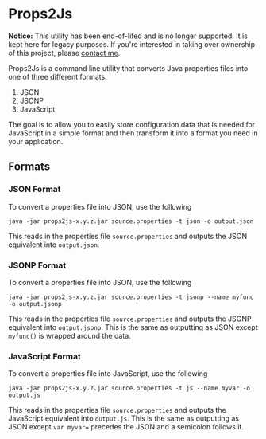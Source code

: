 # Props2Js

**Notice:** This utility has been end-of-lifed and is no longer supported. It is kept here for legacy purposes. If you're interested in taking over ownership of this project, please [contact me](http://nczonline.net/contact).

Props2Js is a command line utility that converts Java properties files into one
of three different formats:

1. JSON
1. JSONP
1. JavaScript

The goal is to allow you to easily store configuration data that is needed for
JavaScript in a simple format and then transform it into a format you need in
your application.

## Formats

### JSON Format

To convert a properties file into JSON, use the following

    java -jar props2js-x.y.z.jar source.properties -t json -o output.json

This reads in the properties file `source.properties` and outputs the JSON
equivalent into `output.json`.

### JSONP Format

To convert a properties file into JSON, use the following

    java -jar props2js-x.y.z.jar source.properties -t jsonp --name myfunc -o output.jsonp

This reads in the properties file `source.properties` and outputs the JSONP
equivalent into `output.jsonp`. This is the same as outputting as JSON except
`myfunc()` is wrapped around the data.

### JavaScript Format

To convert a properties file into JavaScript, use the following

    java -jar props2js-x.y.z.jar source.properties -t js --name myvar -o output.js

This reads in the properties file `source.properties` and outputs the JavaScript
equivalent into `output.js`. This is the same as outputting as JSON except
`var myvar=` precedes the JSON and a semicolon follows it.
